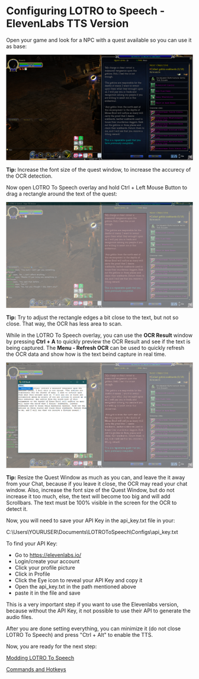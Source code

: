 # Configuring LOTRO to Speech - ElevenLabs TTS Version

Open your game and look for a NPC with a quest available so you can use it as base:

![enter image description here](https://github.com/ils94/LOTROToSpeech/blob/master/Tutorial/Images/tutorial1.PNG?raw=true)

**Tip:** Increase the font size of the quest window, to increase the accurecy of the OCR detection.

Now open LOTRO To Speech overlay and hold Ctrl + Left Mouse Button to drag a rectangle around the text of the quest:

![enter image description here](https://github.com/ils94/LOTROToSpeech/blob/master/Tutorial/Images/tutorial2.PNG?raw=true)

**Tip:** Try to adjust the rectangle edges a bit close to the text, but not so close. That way, the OCR has less area to scan.

While in the LOTRO To Speech overlay, you can use the **OCR Result** window by pressing **Ctrl + A** to quickly preview the OCR Result and see if the text is being captured. The **Menu - Refresh OCR** can be used to quickly refresh the OCR data and show how is the text beind capture in real time.

![enter image description here](https://github.com/ils94/LOTROToSpeech/blob/master/Tutorial/Images/tutorial3.PNG?raw=true)

**Tip:** Resize the Quest Window as much as you can, and leave the it away from your Chat, because if you leave it close, the OCR may read your chat window. Also, increase the font size of the Quest Window, but do not increase it too much, else, the text will become too big and will add Scrollbars. The text must be 100% visible in the screen for the OCR to detect it.

Now, you will need to save your API Key in the api_key.txt file in your: 

C:\Users\YOURUSER\Documents\LOTROToSpeech\Configs\api_key.txt

To find your API Key:

- Go to https://elevenlabs.io/
- Login/create your account
- Click your profile picture
- Click in Profile
- Click the Eye icon to reveal your API Key and copy it
- Open the api_key.txt in the path mentioned above
- paste it in the file and save

This is a very important step if you want to use the Elevenlabs version, because without the API Key, it not possible to use their API to generate the audio files.

After you are done setting everything, you can minimize it (do not close LOTRO To Speech) and press "Ctrl + Alt" to enable the TTS.

Now, you are ready for the next step:

[Modding LOTRO To Speech](https://github.com/ils94/LOTROToSpeech/blob/master/Tutorial/Files/modding.md)

[Commands and Hotkeys](https://github.com/ils94/LOTROToSpeech/blob/master/Tutorial/Files/commandsandhotkeys.md)
